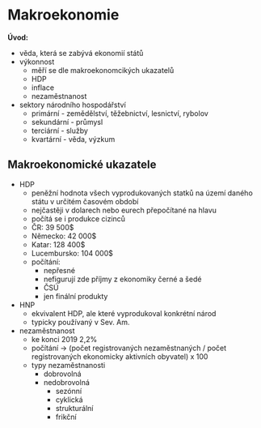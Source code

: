 # Makroekonomie

**Úvod:**

- věda, která se zabývá ekonomií států
- výkonnost
  - měří se dle makroekonomcikých ukazatelů
  - HDP
  - inflace
  - nezaměstnanost
- sektory národního hospodářství
  - primární - zemědělství, těžebnictví, lesnictví, rybolov
  - sekundární - průmysl
  - terciární - služby
  - kvartární - věda, výzkum

## Makroekonomické ukazatele

- HDP
  - peněžní hodnota všech vyprodukovaných statků na území daného státu v určitém časovém období
  - nejčastěji v dolarech nebo eurech přepočítané na hlavu
  - počítá se i produkce cizinců
  - ČR: 39 500\$
  - Německo: 42 000\$
  - Katar: 128 400\$
  - Lucembursko: 104 000\$
  - počítání:
    - nepřesné
    - nefigurují zde příjmy z ekonomiky černé a šedé
    - ČSÚ
    - jen finální produkty
- HNP
  - ekvivalent HDP, ale které vyprodukoval konkrétní národ
  - typicky používaný v Sev. Am.
- nezaměstnanost
  - ke konci 2019 2,2%
  - počítání -> (počet registrovaných nezaměstnaných / počet registrovaných ekonomicky aktivních obyvatel) x 100
  - typy nezaměstnanosti
    - dobrovolná
    - nedobrovolná
      - sezónní
      - cyklická
      - strukturální
      - frikční
